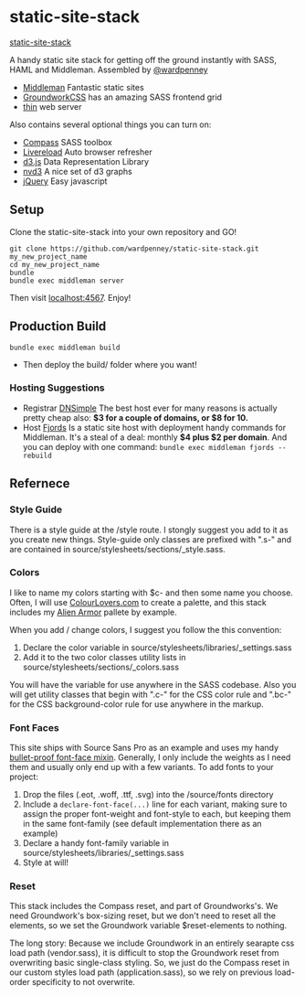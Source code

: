 # static-site-stack
[static-site-stack](https://github.com/wardpenney/static-site-stack)

A handy static site stack for getting off the ground instantly with SASS, HAML and Middleman. Assembled by [@wardpenney](http://twitter.com/wardpenney)

* [Middleman](http://middlemanapp.com/) Fantastic static sites
* [GroundworkCSS](http://groundwork.sidereel.com/) has an amazing SASS frontend grid
* [thin](http://code.macournoyer.com/thin/) web server

Also contains several optional things you can turn on:

* [Compass](http://compass-style.org/) SASS toolbox
* [Livereload](http://livereload.com/) Auto browser refresher
* [d3.js](http://d3js.org/) Data Representation Library
* [nvd3](http://nvd3.org/) A nice set of d3 graphs
* [jQuery](http://jquery.com/) Easy javascript

## Setup
Clone the static-site-stack into your own repository and GO!

```
git clone https://github.com/wardpenney/static-site-stack.git my_new_project_name
cd my_new_project_name
bundle
bundle exec middleman server
```
Then visit [localhost:4567](http://localhost:4567). Enjoy!


## Production Build
```
bundle exec middleman build
```
* Then deploy the build/ folder where you want! 

### Hosting Suggestions

* Registrar [DNSimple](https://dnsimple.com/) The best host ever for many reasons is actually pretty cheap also: **$3 for a couple of domains, or $8 for 10.**
* Host [Fjords](http://fjords.cc/) Is a static site host with deployment handy commands for Middleman. It's a steal of a deal: monthly **$4 plus $2 per domain**. And you can deploy with one command: `bundle exec middleman fjords --rebuild`

## Refernece
### Style Guide
There is a style guide at the /style route. I stongly suggest you add to it as you create new things. Style-guide only classes are prefixed with ".s-" and are contained in source/stylesheets/sections/_style.sass.
### Colors
I like to name my colors starting with $c- and then some name you choose. Often, I will use [ColourLovers.com](http://www.colourlovers.com) to create a palette, and this stack includes my [Alien Armor](http://www.colourlovers.com/palette/2871924/Alien_Armor) pallete by example. 

When you add / change colors, I suggest you follow the this convention:

1. Declare the color variable in source/stylesheets/libraries/_settings.sass
2. Add it to the two color classes utility lists in source/stylesheets/sections/_colors.sass

You will have the variable for use anywhere in the SASS codebase. Also you will get utility classes that begin with ".c-" for the CSS color rule and ".bc-" for the CSS background-color rule for use anywhere in the markup. 
### Font Faces
This site ships with Source Sans Pro as an example and uses my handy [bullet-proof font-face mixin](http://http://pivotallabs.com/bulletproof-font-face-syntax-with-sass/). Generally, I only include the weights as I need them and usually only end up with a few variants. To add fonts to your project:

1. Drop the files (.eot, .woff, .ttf, .svg) into the /source/fonts directory
2. Include a `declare-font-face(...)` line for each variant, making sure to assign the proper font-weight and font-style to each, but keeping them in the same font-family (see default implementation there as an example)
3. Declare a handy font-family variable in source/stylesheets/libraries/_settings.sass
4. Style at will!

### Reset
This stack includes the Compass reset, and part of Groundworks's. We need Groundwork's box-sizing reset, but we don't need to reset all the elements, so we set the Groundwork variable $reset-elements to nothing. 

The long story: Because we include Groundwork in an entirely searapte css load path (vendor.sass), it is difficult to stop the Groundwork reset from overwriting basic single-class styling. So, we just do the Compass reset in our custom styles load path (application.sass), so we rely on previous load-order specificity to not overwrite. 
